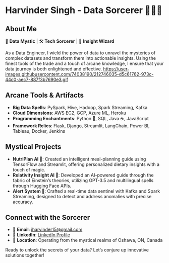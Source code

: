

# Harvinder Singh - Data Sorcerer 🧙‍♂️✨

## About Me
🌌 **Data Mystic** | 🛠️ **Tech Sorcerer** | 🔮 **Insight Wizard**

As a Data Engineer, I wield the power of data to unravel the mysteries of complex datasets and transform them into actionable insights. Using the finest tools of the trade and a touch of arcane knowledge, I ensure that your data journey is both enlightened and effective.
https://user-images.githubusercontent.com/74038190/212746035-d5c61762-973c-44c0-aec7-887f3b7690e3.gif
## Arcane Tools & Artifacts
- **Big Data Spells**: PySpark, Hive, Hadoop, Spark Streaming, Kafka
- **Cloud Dimensions**: AWS EC2, GCP, Azure ML, Heroku
- **Programming Enchantments**: Python 🐍, SQL, Java ☕, JavaScript
- **Framework Relics**: Flask, Django, Streamlit, LangChain, Power BI, Tableau, Docker, Jenkins

## Mystical Projects
- **NutriPlan AI 🍏**: Created an intelligent meal-planning guide using TensorFlow and Streamlit, offering personalized dietary insights with a touch of magic.
- **Relativity Insight AI 🌌**: Developed an AI-powered guide through the fabric of Einstein’s theories, utilizing GPT-3.5 and multilingual spells through Hugging Face APIs.
- **Alert System 🚨**: Crafted a real-time data sentinel with Kafka and Spark Streaming, designed to detect and address anomalies with precise accuracy.

## Connect with the Sorcerer
- 📧 **Email**: [iharvinder15@gmail.com](mailto:iharvinder15@gmail.com)
- 💼 **LinkedIn**: [LinkedIn Profile](https://www.linkedin.com/in/harvinderr15/)
- 📍 **Location**: Operating from the mystical realms of Oshawa, ON, Canada

Ready to unlock the secrets of your data? Let’s conjure up innovative solutions together!
